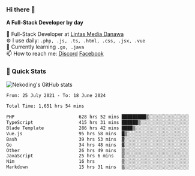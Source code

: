 ### Hi there 👋

**A Full-Stack Developer by day**

🔭 Full-Stack Developer at [Lintas Media Danawa](https://www.lintasmediadanawa.com/)  
⚙️ I use daily: `.php, .js, .ts, .html, .css, .jsx, .vue`  
🌱 Currently learning `.go, .java`  
📫 How to reach me: [Discord](https://discordapp.com/users/984448732999327766)  [Facebook](https://fb.me/tyvandi)  

### 🚀 Quick Stats  

![Nekoding's GitHub stats](https://github-readme-stats.vercel.app/api?username=nekoding&show_icons=true)

<!--START_SECTION:waka-->

```txt
From: 25 July 2021 - To: 18 June 2024

Total Time: 1,651 hrs 54 mins

PHP                        628 hrs 52 mins █████████▒░░░░░░░░░░░░░░░   37.46 %
TypeScript                 415 hrs 31 mins ██████▒░░░░░░░░░░░░░░░░░░   24.75 %
Blade Template             286 hrs 42 mins ████▒░░░░░░░░░░░░░░░░░░░░   17.08 %
Vue.js                     95 hrs 58 mins  █▒░░░░░░░░░░░░░░░░░░░░░░░   05.72 %
Bash                       39 hrs 53 mins  ▓░░░░░░░░░░░░░░░░░░░░░░░░   02.38 %
Go                         34 hrs 48 mins  ▓░░░░░░░░░░░░░░░░░░░░░░░░   02.07 %
Other                      26 hrs 49 mins  ▒░░░░░░░░░░░░░░░░░░░░░░░░   01.60 %
JavaScript                 25 hrs 6 mins   ▒░░░░░░░░░░░░░░░░░░░░░░░░   01.50 %
Nim                        16 hrs          ▒░░░░░░░░░░░░░░░░░░░░░░░░   00.95 %
Markdown                   15 hrs 31 mins  ▒░░░░░░░░░░░░░░░░░░░░░░░░   00.93 %
```

<!--END_SECTION:waka-->

<!--
**nekoding/nekoding** is a ✨ _special_ ✨ repository because its `README.md` (this file) appears on your GitHub profile.

Here are some ideas to get you started:

- 🔭 I’m currently working on ...
- 🌱 I’m currently learning ...
- 👯 I’m looking to collaborate on ...
- 🤔 I’m looking for help with ...
- 💬 Ask me about ...
- 📫 How to reach me: ...
- 😄 Pronouns: ...
- ⚡ Fun fact: ...
-->

